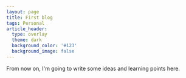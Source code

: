 ```yaml
---
layout: page
title: First blog
tags: Personal
article_header:
  type: overlay
  theme: dark
  background_color: '#123'
  background_image: false
---
```


From now on, I'm going to write some ideas and learning points here.
